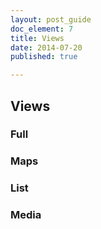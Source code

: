 ```yaml
---
layout: post_guide
doc_element: 7
title: Views
date: 2014-07-20
published: true

---
```


## Views

### Full

### Maps

### List

### Media

